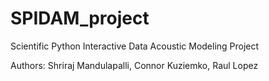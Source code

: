 # SPIDAM_project
 Scientific Python Interactive Data Acoustic Modeling Project 
 
 Authors: Shriraj Mandulapalli, Connor Kuziemko, Raul Lopez
